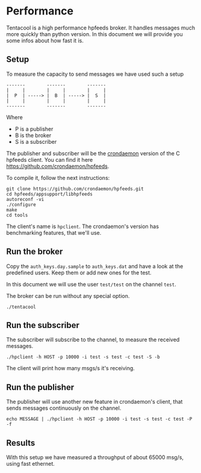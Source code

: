 # Performance

Tentacool is a high performance hpfeeds broker. It handles messages much more
quickly than python version. In this document we will provide you some infos about
how fast it is.

## Setup

To measure the capacity to send messages we have used such a setup

```
-------        -------        -------
|     |        |     |        |     |
|  P  | -----> |  B  | -----> |  S  |
|     |        |     |        |     |
-------        -------        -------
```

Where

 - P is a publisher
 - B is the broker
 - S is a subscriber

The publisher and subscriber will be the [crondaemon](https://github.com/crondaemon)
version of the C hpfeeds client. You can find it here https://github.com/crondaemon/hpfeeds.

To compile it, follow the next instructions:

```
git clone https://github.com/crondaemon/hpfeeds.git
cd hpfeeds/appsupport/libhpfeeds
autoreconf -vi
./configure
make
cd tools
```

The client's name is `hpclient`. The crondaemon's version has benchmarking features,
that we'll use.

## Run the broker

Copy the `auth_keys.day.sample` to `auth_keys.dat` and have a look at the predefined
users. Keep them or add new ones for the test.

In this document we will use the user `test/test` on the channel `test`.

The broker can be run without any special option.

```
./tentacool
```

## Run the subscriber

The subscriber will subscribe to the channel, to measure the received messages.

```
./hpclient -h HOST -p 10000 -i test -s test -c test -S -b
```

The client will print how many msgs/s it's receiving.

## Run the publisher

The publisher will use another new feature in crondaemon's client, that sends
messages continuously on the channel.

```
echo MESSAGE | ./hpclient -h HOST -p 10000 -i test -s test -c test -P -f
```

## Results

With this setup we have measured a throughput of about 65000 msg/s, using
fast ethernet.
